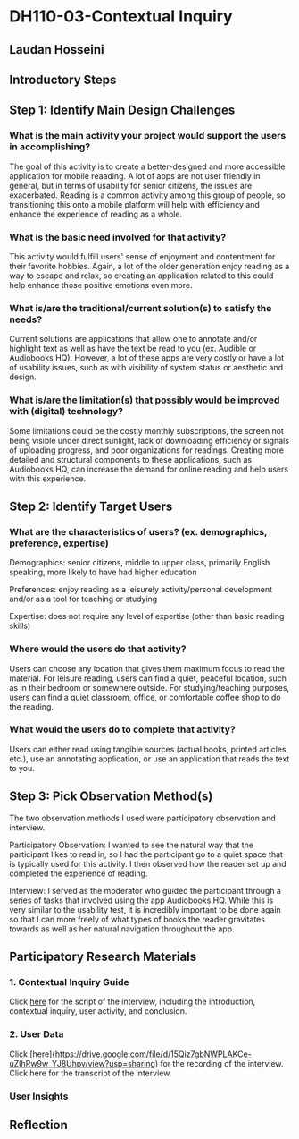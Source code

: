 # DH110-03-Contextual Inquiry 
## Laudan Hosseini
## Introductory Steps

## Step 1: Identify Main Design Challenges
### What is the main activity your project would support the users in accomplishing?
The goal of this activity is to create a better-designed and more accessible application for mobile reaading. A lot of apps are not user friendly in general, but in terms of usability for senior citizens, the issues are exacerbated. Reading is a common activity among this group of people, so transitioning this onto a mobile platform will help with efficiency and enhance the experience of reading as a whole. 

### What is the basic need involved for that activity?
This activity would fulfill users' sense of enjoyment and contentment for their favorite hobbies. Again, a lot of the older generation enjoy reading as a way to escape and relax, so creating an application related to this could help enhance those positive emotions even more. 
### What is/are the traditional/current solution(s) to satisfy the needs?
Current solutions are applications that allow one to annotate and/or highlight text as well as have the text be read to you (ex. Audible or Audiobooks HQ). However, a lot of these apps are very costly or have a lot of usability issues, such as with visibility of system status or aesthetic and design.  

### What is/are the limitation(s) that possibly would be improved with (digital) technology?
Some limitations could be the costly monthly subscriptions, the screen not being visible under direct sunlight, lack of downloading efficiency or signals of uploading progress, and poor organizations for readings. Creating more detailed and structural components to these applications, such as Audiobooks HQ, can increase the demand for online reading and help users with this experience. 

## Step 2: Identify Target Users
### What are the characteristics of users? (ex. demographics, preference, expertise)
Demographics: senior citizens, middle to upper class, primarily English speaking, more likely to have had higher education

Preferences: enjoy reading as a leisurely activity/personal development and/or as a tool for teaching or studying

Expertise: does not require any level of expertise (other than basic reading skills)

### Where would the users do that activity?
Users can choose any location that gives them maximum focus to read the material. For leisure reading, users can find a quiet, peaceful location, such as in their bedroom or somewhere outside. For studying/teaching purposes, users can find a quiet classroom, office, or comfortable coffee shop to do the reading. 

### What would the users do to complete that activity?
Users can either read using tangible sources (actual books, printed articles, etc.), use an annotating application, or use an application that reads the text to you. 

## Step 3: Pick Observation Method(s)
The two observation methods I used were participatory observation and interview. 

Participatory Observation: 
I wanted to see the natural way that the participant likes to read in, so I had the participant go to a quiet space that is typically used for this activity. I then observed how the reader set up and completed the experience of reading.

Interview: 
I served as the moderator who guided the participant through a series of tasks that involved using the app Audiobooks HQ. While this is very similar to the usability test, it is incredibly important to be done again so that I can more freely of what types of books the reader gravitates towards as well as her natural navigation throughout the app.  

## Participatory Research Materials 
### 1. Contextual Inquiry Guide 
Click [here](https://docs.google.com/document/d/1w8VFkhx5UBPxRYTCXQz2-MEyLYIgeS5QcjqepVokat4/edit?usp=sharing) for the script of the interview, including the introduction, contextual inquiry, user activity, and conclusion. 

### 2. User Data 
Click [here]{https://drive.google.com/file/d/15Qiz7gbNWPLAKCe-uZIhRw9w_YJ8Uhpv/view?usp=sharing) for the recording of the interview. 
Click here for the transcript of the interview. 

### User Insights

## Reflection
